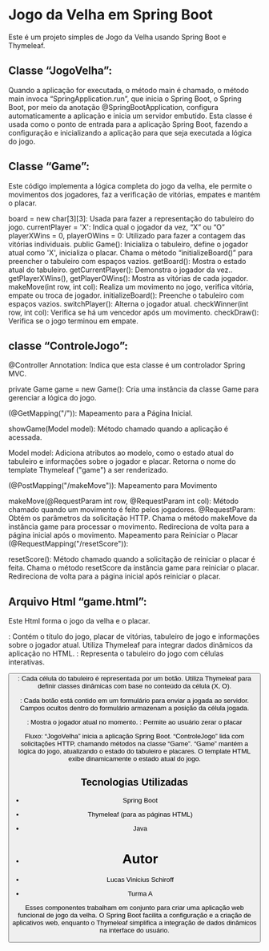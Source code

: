 # Jogo da Velha em Spring Boot

Este é um projeto simples de Jogo da Velha usando Spring Boot e Thymeleaf.

## Classe “JogoVelha”:

Quando a aplicação for  executada, o método main é chamado, o método main invoca “SpringApplication.run”, que inicia o Spring Boot, o Spring Boot, por meio da anotação @SpringBootApplication, configura automaticamente a aplicação e inicia um servidor embutido.
Esta classe é usada como o ponto de entrada para a aplicação Spring Boot, fazendo a configuração e inicializando a aplicação para que seja executada a lógica do jogo.

## Classe “Game”:

Este código implementa a lógica completa do jogo da velha, ele permite o movimentos dos jogadores, faz a verificação de vitórias, empates e mantém o placar.

board = new char[3][3]: Usada para fazer a representação do tabuleiro do jogo.
currentPlayer = 'X': Indica qual o jogador da vez, “X” ou “O”
playerXWins = 0, playerOWins = 0: Utilizado para fazer a contagem das vitórias individuais.
public Game(): Inicializa o tabuleiro, define o jogador atual como 'X', inicializa o placar.
Chama o método “initializeBoard()” para preencher o tabuleiro com espaços vazios.
getBoard(): Mostra o estado atual do tabuleiro.
getCurrentPlayer(): Demonstra o jogador da vez..
getPlayerXWins(), getPlayerOWins(): Mostra as vitórias de cada jogador.
makeMove(int row, int col): Realiza um movimento no jogo, verifica vitória, empate ou troca de jogador.
initializeBoard(): Preenche o tabuleiro com espaços vazios.
switchPlayer(): Alterna o jogador atual.
checkWinner(int row, int col): Verifica se há um vencedor após um movimento.
checkDraw(): Verifica se o jogo terminou em empate.

## classe “ControleJogo”:

@Controller Annotation: Indica que esta classe é um controlador Spring MVC.

private Game game = new Game(): Cria uma instância da classe Game para gerenciar a lógica do jogo.

(@GetMapping("/")): Mapeamento para a Página Inicial.

showGame(Model model): Método chamado quando a aplicação é acessada.

Model model: Adiciona atributos ao modelo, como o estado atual do tabuleiro e informações sobre o jogador e placar. Retorna o nome do template Thymeleaf ("game") a ser renderizado.

(@PostMapping("/makeMove")): Mapeamento para Movimento 

makeMove(@RequestParam int row, @RequestParam int col): Método chamado quando um movimento é feito pelos jogadores.
@RequestParam: Obtém os parâmetros da solicitação HTTP.
Chama o método makeMove da instância game para processar o movimento.
Redireciona de volta para a página inicial após o movimento.
Mapeamento para Reiniciar o Placar (@RequestMapping("/resetScore")):

resetScore(): Método chamado quando a solicitação de reiniciar o placar é feita.
Chama o método resetScore da instância game para reiniciar o placar.
Redireciona de volta para a página inicial após reiniciar o placar.


## Arquivo Html “game.html”: 

Este Html forma o jogo da velha e o placar.

<body>:
Contém o título do jogo, placar de vitórias, tabuleiro de jogo e informações sobre o jogador atual. Utiliza Thymeleaf para integrar dados dinâmicos da aplicação no HTML.

<table>:
Representa o tabuleiro do jogo com células interativas.

<button>:
Cada célula do tabuleiro é representada por um botão. Utiliza Thymeleaf para definir classes dinâmicas com base no conteúdo da célula (X, O).

<form>:
Cada botão está contido em um formulário para enviar a jogada ao servidor.
Campos ocultos dentro do formulário armazenam a posição da célula jogada.

<p>:
Mostra o jogador atual no momento.

<form>:
Permite ao usuário zerar o placar

Fluxo:
“JogoVelha” inicia a aplicação Spring Boot.
“ControleJogo” lida com solicitações HTTP, chamando métodos na classe “Game”.
“Game” mantém a lógica do jogo, atualizando o estado do tabuleiro e placares.
O template HTML exibe dinamicamente o estado atual do jogo.


## Tecnologias Utilizadas

- Spring Boot
- Thymeleaf (para as páginas HTML)
- Java

- # Autor

- Lucas Vinicius Schiroff
- Turma A

Esses componentes trabalham em conjunto para criar uma aplicação web funcional de jogo da velha. O Spring Boot facilita a configuração e a criação de aplicativos web, enquanto o Thymeleaf simplifica a integração de dados dinâmicos na interface do usuário.
